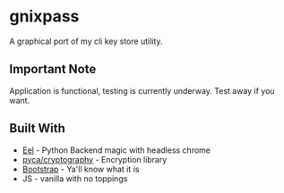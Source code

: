 # gnixpass

A graphical port of my cli key store utility.


## Important Note

Application is functional, testing is currently underway. Test away if you want.

## Built With

* [Eel](https://github.com/samuelhwilliams/Eel) - Python Backend magic with headless chrome
* [pyca/cryptography](https://github.com/pyca/cryptography/blob/master/docs/index.rst) - Encryption library
* [Bootstrap](https://getbootstrap.com/) - Ya'll know what it is
* JS - vanilla with no toppings
